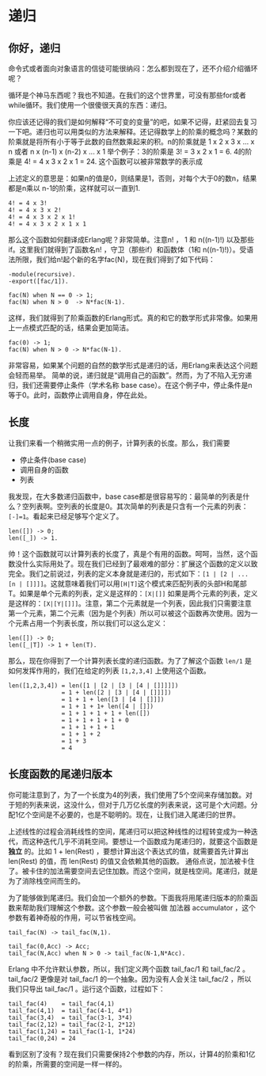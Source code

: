 递归
=======================

你好，递归
---------

命令式或者面向对象语言的信徒可能很纳闷：怎么都到现在了，还不介绍介绍循环呢？

循环是个神马东西呢？我也不知道。在我们的这个世界里，可没有那些for或者while循环。我们使用一个很傻很天真的东西：递归。

你应该还记得的我们是如何解释“不可变的变量”的吧，如果不记得，赶紧回去复习一下吧。递归也可以用类似的方法来解释。还记得数学上的阶乘的概念吗？某数的阶乘就是将所有小于等于此数的自然数乘起来的积。n的阶乘就是 1 x 2 x 3 x ... x n 或者 n x (n-1) x (n-2) x ... x 1 举个例子：3的阶乘是 3! = 3 x 2 x 1 = 6. 4的阶乘是 4! = 4 x 3 x 2 x 1 = 24. 这个函数可以被非常数学的表示成



上述定义的意思是：如果n的值是0，则结果是1，否则，对每个大于0的数n，结果都是n乘以 n-1的阶乘，这样就可以一直到1.

    4! = 4 x 3!
    4! = 4 x 3 x 2!
    4! = 4 x 3 x 2 x 1!
    4! = 4 x 3 x 2 x 1 x 1

那么这个函数如何翻译成Erlang呢？非常简单。注意n! ， 1 和 n((n-1)!) 以及那些if。这里我们就得到了函数名n! ，守卫（那些if）和函数体（1和 n((n-1)!)）。受语法所限，我们给n!起个新的名字fac(N)，现在我们得到了如下代码：

    -module(recursive).
    -export([fac/1]).
     
    fac(N) when N == 0 -> 1;
    fac(N) when N > 0  -> N*fac(N-1).

这样，我们就得到了阶乘函数的Erlang形式。真的和它的数学形式非常像。如果用上一点模式匹配的话，结果会更加简洁。

    fac(0) -> 1;
    fac(N) when N > 0 -> N*fac(N-1).

非常容易，如果某个问题的自然的数学形式是递归的话，用Erlang来表达这个问题会轻而易举。
简单的说，递归就是“调用自己的函数”。然而，为了不陷入无穷递归，我们还需要停止条件（学术名称 base case）。在这个例子中，停止条件是n等于0。此时，函数停止调用自身，停在此处。

长度
----------

让我们来看一个稍微实用一点的例子，计算列表的长度。那么，我们需要

- 停止条件(base case)
- 调用自身的函数
- 列表

我发现，在大多数递归函数中，base case都是很容易写的：最简单的列表是什么？空列表啊。空列表的长度是0。其次简单的列表是只含有一个元素的列表：`[-]=1`。看起来已经足够写个定义了。

    len([]) -> 0;
    len([_]) -> 1.

帅！这个函数就可以计算列表的长度了，真是个有用的函数。呵呵，当然，这个函数没什么实际用处了。现在我们已经到了最艰难的部分：扩展这个函数的定义以致完全。我们之前说过，列表的定义本身就是递归的，形式如下：`[1 | [2 | ... [n | []]]]`。这就意味着我们可以用`[H|T]`这个模式来匹配列表的头部H和尾部T。如果是单个元素的列表，定义是这样的：`[X|[]]` 如果是两个元素的列表，定义是这样的：`[X|[Y|[]]]`。注意，第二个元素就是一个列表，因此我们只需要注意第一个元素，第二个元素（因为是个列表）所以可以被这个函数再次使用。因为一个元素占用一个列表长度，所以我们可以这么定义：

    len([]) -> 0;
    len([_|T]) -> 1 + len(T).

那么，现在你得到了一个计算列表长度的递归函数。为了了解这个函数 `len/1` 是如何发挥作用的，我们在给定的列表 `[1,2,3,4]` 上使用这个函数。

    len([1,2,3,4]) = len([1 | [2 | [3 | [4 | []]]]])
                   = 1 + len([2 | [3 | [4 | []]]])
                   = 1 + 1 + len([3 | [4 | []]])
                   = 1 + 1 + 1+ len([4 | []])
                   = 1 + 1 + 1 + 1 + len([])
                   = 1 + 1 + 1 + 1 + 0
                   = 1 + 1 + 1 + 1
                   = 1 + 1 + 2
                   = 1 + 3
                   = 4

长度函数的尾递归版本
-------------------------

你可能注意到了，为了一个长度为4的列表，我们使用了5个空间来存储加数。对于短的列表来说，这没什么，但对于几万亿长度的列表来说，这可是个大问题。分配1亿个空间是不必要的，也是不聪明的。现在，让我们进入尾递归的世界。

上述线性的过程会消耗线性的空间，尾递归可以把这种线性的过程转变成为一种迭代，而这种迭代几乎不消耗空间。要想让一个函数成为尾递归的，就要这个函数是 **独立** 的。比如
1 + len(Rest)
，要想计算出这个表达式的值，就需要首先计算出
len(Rest)
的值，而
len(Rest)
的值又会依赖其他的函数。
通俗点说，加法被卡住了。被卡住的加法需要空间去记住加数。而这个空间，就是栈空间。尾递归，就是为了消除栈空间而生的。

为了能够做到尾递归。我们会加一个额外的参数。下面我将用尾递归版本的阶乘函数来帮助我们理解这个参数。这个参数一般会被叫做
加法器
accumulator
，这个参数有着神奇般的作用，可以节省栈空间。

    tail_fac(N) -> tail_fac(N,1).

    tail_fac(0,Acc) -> Acc;
    tail_fac(N,Acc) when N > 0 -> tail_fac(N-1,N*Acc).
 
Erlang
中不允许默认参数，所以，我们定义两个函数
tail_fac/1
和
tail_fac/2
。
tail_fac/2
更像是对
tail_fac/1
的一个抽象。因为没有人会关注
tail_fac/2
，所以我们只导出
tail_fac/1
。运行这个函数，过程如下：

    tail_fac(4)    = tail_fac(4,1)
    tail_fac(4,1)  = tail_fac(4-1, 4*1)
    tail_fac(3,4)  = tail_fac(3-1, 3*4)
    tail_fac(2,12) = tail_fac(2-1, 2*12)
    tail_fac(1,24) = tail_fac(1-1, 1*24)
    tail_fac(0,24) = 24

看到区别了没有？现在我们只需要保持2个参数的内存，所以，计算4的阶乘和1亿的阶乘，所需要的空间是一样一样的。

